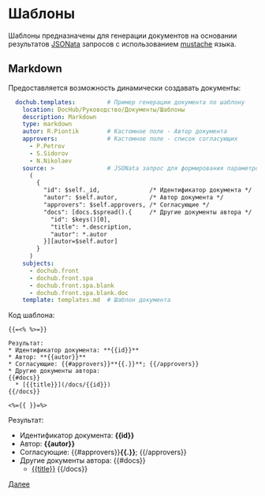 # Шаблоны

Шаблоны предназначены для генерации документов на основании результатов [JSONata](https://jsonata.org/) запросов
с использованием [mustache](https://mustache.github.io/) языка.

## Markdown

Предоставляется возможность динамически создавать документы:
```yaml
  dochub.templates:         # Пример генерации документа по шаблону
    location: DocHub/Руководство/Документы/Шаблоны
    description: Markdown
    type: markdown
    autor: R.Piontik        # Кастомное поле - Автор документа
    approvers:              # Кастомное поле - список согласующих
      - P.Petrov
      - S.Sidorov
      - N.Nikolaev
    source: >               # JSONata запрос для формирования параметров шаблона
      (
        {
          "id": $self._id,              /* Идентификатор документа */
          "autor": $self.autor,         /* Автор документа */
          "approvers": $self.approvers, /* Согласующие */
          "docs": [docs.$spread().{     /* Другие документы автора */
            "id": $keys()[0],
            "title": *.description,
            "autor": *.autor
          }][autor=$self.autor]
        }
      )
    subjects:
      - dochub.front
      - dochub.front.spa
      - dochub.front.spa.blank
      - dochub.front.spa.blank.doc
    template: templates.md  # Шаблон документа
```

Код шаблона:
```
{{=<% %>=}}

Результат:
* Идентификатор документа: **{{id}}**
* Автор: **{{autor}}**
* Согласующие: {{#approvers}}**{{.}}**; {{/approvers}}
* Другие документы автора:
{{#docs}}
  * [{{title}}](/docs/{{id}})
{{/docs}}

<%={{ }}=%>
```

Результат:
* Идентификатор документа: **{{id}}**
* Автор: **{{autor}}**
* Согласующие: {{#approvers}}**{{.}}**; {{/approvers}}
* Другие документы автора:
{{#docs}}
  * [{{title}}](/docs/{{id}})
{{/docs}}

[Далее](/docs/dochub.datasets) 